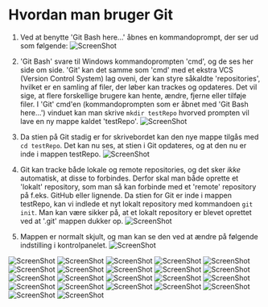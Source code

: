# Hvordan man bruger Git

1. Ved at benytte 'Git Bash here...' åbnes en kommandoprompt, der ser ud som følgende:
![ScreenShot](pics/1.png)

2. 'Git Bash' svare til Windows kommandoprompten 'cmd', og de ses her side om side.
   'Git' kan det samme som 'cmd' med et ekstra VCS (Version Control System) lag oveni, der kan styre såkaldte 'repositories',
   hvilket er en samling af filer, der løber kan trackes og opdateres. Det vil sige, at flere forskellige brugere kan hente,
   ændre, fjerne eller tilføje filer. I 'Git' cmd'en (kommandoprompten som er åbnet med 'Git Bash here...') vinduet kan
   man skrive ```mkdir testRepo``` hvorved prompten vil lave en ny mappe kaldet 'testRepo'.
![ScreenShot](pics/2.png)

3. Da stien på Git stadig er for skrivebordet kan den nye mappe tilgås med ```cd testRepo```. Det kan nu ses, at stien i
   Git opdateres, og at den nu er inde i mappen testRepo.
![ScreenShot](pics/3.png)

4. Git kan tracke både lokale og remote repositories, og det sker _ikke_ automatisk, at disse to forbindes. Derfor skal man
   både oprette et 'lokalt' repository, som man så kan forbinde med et 'remote' repository på f.eks. GitHub eller lignende.
   Da stien for Git er inde i mappen testRepo, kan vi indlede et nyt lokalt repository med kommandoen ```git init```.
   Man kan være sikker på, at et lokalt repository er blevet oprettet ved at '.git' mappen dukker op.
![ScreenShot](pics/4.png)

5. Mappen er normalt skjult, og man kan se den ved at ændre på følgende indstilling i kontrolpanelet.
![ScreenShot](pics/5.png)


![ScreenShot](pics/6.png)
![ScreenShot](pics/7.png)
![ScreenShot](pics/8.png)
![ScreenShot](pics/9.png)
![ScreenShot](pics/10.png)
![ScreenShot](pics/11.png)
![ScreenShot](pics/12.png)
![ScreenShot](pics/13.png)
![ScreenShot](pics/14.png)
![ScreenShot](pics/15.png)
![ScreenShot](pics/16.png)
![ScreenShot](pics/17.png)
![ScreenShot](pics/18.png)
![ScreenShot](pics/19.png)
![ScreenShot](pics/20.png)
![ScreenShot](pics/21.png)
![ScreenShot](pics/22.png)
![ScreenShot](pics/23.png)
![ScreenShot](pics/24.png)
![ScreenShot](pics/25.png)
![ScreenShot](pics/26.png)
![ScreenShot](pics/27.png)
